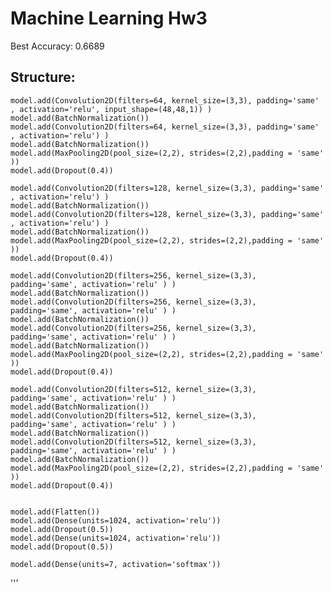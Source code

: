 # Machine Learning Hw3
Best Accuracy: 0.6689

## Structure:
    model.add(Convolution2D(filters=64, kernel_size=(3,3), padding='same' , activation='relu', input_shape=(48,48,1)) )
    model.add(BatchNormalization())
    model.add(Convolution2D(filters=64, kernel_size=(3,3), padding='same' , activation='relu') )
    model.add(BatchNormalization())
    model.add(MaxPooling2D(pool_size=(2,2), strides=(2,2),padding = 'same' ))    
    model.add(Dropout(0.4))

    model.add(Convolution2D(filters=128, kernel_size=(3,3), padding='same' , activation='relu') )
    model.add(BatchNormalization())
    model.add(Convolution2D(filters=128, kernel_size=(3,3), padding='same' , activation='relu') )
    model.add(BatchNormalization())
    model.add(MaxPooling2D(pool_size=(2,2), strides=(2,2),padding = 'same' ))    
    model.add(Dropout(0.4))

    model.add(Convolution2D(filters=256, kernel_size=(3,3), padding='same', activation='relu' ) )
    model.add(BatchNormalization()) 
    model.add(Convolution2D(filters=256, kernel_size=(3,3), padding='same', activation='relu' ) )
    model.add(BatchNormalization())
    model.add(Convolution2D(filters=256, kernel_size=(3,3), padding='same', activation='relu' ) )
    model.add(BatchNormalization())
    model.add(MaxPooling2D(pool_size=(2,2), strides=(2,2),padding = 'same' ))    
    model.add(Dropout(0.4))
    
    model.add(Convolution2D(filters=512, kernel_size=(3,3), padding='same', activation='relu' ) )
    model.add(BatchNormalization()) 
    model.add(Convolution2D(filters=512, kernel_size=(3,3), padding='same', activation='relu' ) )
    model.add(BatchNormalization())
    model.add(Convolution2D(filters=512, kernel_size=(3,3), padding='same', activation='relu' ) )
    model.add(BatchNormalization())
    model.add(MaxPooling2D(pool_size=(2,2), strides=(2,2),padding = 'same' )) 
    model.add(Dropout(0.4))


    model.add(Flatten())
    model.add(Dense(units=1024, activation='relu'))
    model.add(Dropout(0.5))
    model.add(Dense(units=1024, activation='relu'))
    model.add(Dropout(0.5))

    model.add(Dense(units=7, activation='softmax'))
 '''
